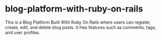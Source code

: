 # blog-platform-with-ruby-on-rails
This is a Blog Platform Built With Ruby On Rails where users can register, create, edit, and delete blog posts. It Has features such as comments, tags, and user profiles.
